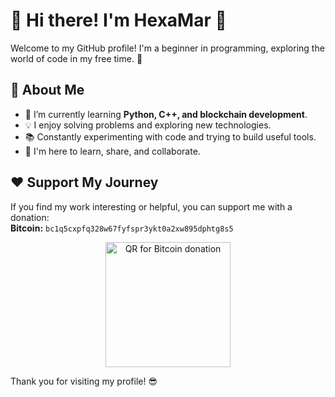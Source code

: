 # 👋 Hi there! I'm HexaMar 🚀

Welcome to my GitHub profile! I'm a beginner in programming, exploring the world of code in my free time. 🚀

## 🔧 About Me
- 🌱 I’m currently learning **Python, C++, and blockchain development**.
- 💡 I enjoy solving problems and exploring new technologies.
- 📚 Constantly experimenting with code and trying to build useful tools.
- 🚀 I'm here to learn, share, and collaborate.

## ❤️ Support My Journey
If you find my work interesting or helpful, you can support me with a donation:  
**Bitcoin:** `bc1q5cxpfq328w67fyfspr3ykt0a2xw895dphtg8s5`  

<p align="center">
  <img src="(https://user-images.githubusercontent.com/84314152/124379067-1b674100-dcb1-11eb-8b63-292c8717f7d3.png)" alt="QR for Bitcoin donation" width="200">
</p>

Thank you for visiting my profile! 😎

